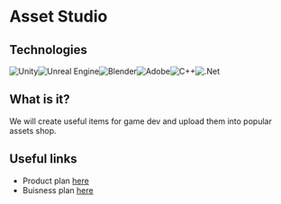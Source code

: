 # Asset Studio

## Technologies
![Unity](https://img.shields.io/badge/unity-%23000000.svg?style=for-the-badge&logo=unity&logoColor=white)![Unreal Engine](https://img.shields.io/badge/unrealengine-%23313131.svg?style=for-the-badge&logo=unrealengine&logoColor=white)![Blender](https://img.shields.io/badge/blender-%23F5792A.svg?style=for-the-badge&logo=blender&logoColor=white)![Adobe](https://img.shields.io/badge/adobe-%23FF0000.svg?style=for-the-badge&logo=adobe&logoColor=white)![C++](https://img.shields.io/badge/c++-%2300599C.svg?style=for-the-badge&logo=c%2B%2B&logoColor=white)![.Net](https://img.shields.io/badge/.NET-5C2D91?style=for-the-badge&logo=.net&logoColor=white)

## What is it?
We will create useful items for game dev and upload them into popular assets shop. 

## Useful links
- Product plan [here](https://github.com/Vakariene-Group/Asset-Studio/blob/main/VakarieneStudio.drawio.xml)
- Buisness plan [here]()
